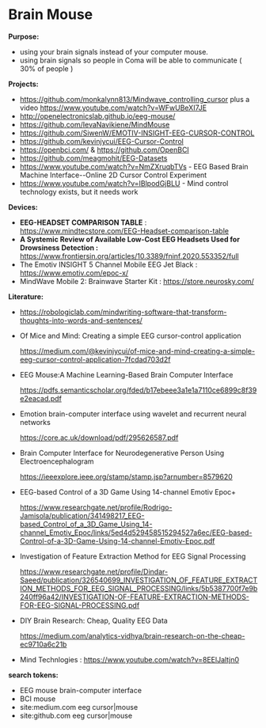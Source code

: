 # Brain Mouse

**Purpose:**
- using your brain signals instead of your computer mouse.
- using brain signals so people in Coma will be able to communicate ( 30% of people )

**Projects:**

- https://github.com/monkalynn813/Mindwave_controlling_cursor plus a video https://www.youtube.com/watch?v=WFwUBeXI7JE
- http://openelectronicslab.github.io/eeg-mouse/
- https://github.com/IevaNavikiene/MindMouse
- https://github.com/SiwenW/EMOTIV-INSIGHT-EEG-CURSOR-CONTROL
- https://github.com/kevinjycui/EEG-Cursor-Control
- https://openbci.com/ & https://github.com/OpenBCI
- https://github.com/meagmohit/EEG-Datasets
- https://www.youtube.com/watch?v=NmZXruqbTVs - EEG Based Brain Machine Interface--Online 2D Cursor Control Experiment
- https://www.youtube.com/watch?v=IBlpodGjBLU - Mind control technology exists, but it needs work


**Devices:**

- **EEG-HEADSET COMPARISON TABLE** : https://www.mindtecstore.com/EEG-Headset-comparison-table
- **A Systemic Review of Available Low-Cost EEG Headsets Used for Drowsiness Detection :** https://www.frontiersin.org/articles/10.3389/fninf.2020.553352/full
- The Emotiv INSIGHT 5 Channel Mobile EEG Jet Black : https://www.emotiv.com/epoc-x/
- MindWave Mobile 2: Brainwave Starter Kit : https://store.neurosky.com/


**Literature:**

- https://robologiclab.com/mindwriting-software-that-transform-thoughts-into-words-and-sentences/

- Of Mice and Mind: Creating a simple EEG cursor-control application

  https://medium.com/@kevinjycui/of-mice-and-mind-creating-a-simple-eeg-cursor-control-application-7fcdad703d2f

- EEG Mouse:A Machine Learning-Based Brain Computer Interface

  https://pdfs.semanticscholar.org/fded/b17ebeee3a1e1a7110ce6899c8f39e2eacad.pdf
  
- Emotion brain-computer interface using wavelet and recurrent neural networks

  https://core.ac.uk/download/pdf/295626587.pdf
  
- Brain Computer Interface for Neurodegenerative Person Using Electroencephalogram

  https://ieeexplore.ieee.org/stamp/stamp.jsp?arnumber=8579620

- EEG-based Control of a 3D Game Using 14-channel Emotiv Epoc+

  https://www.researchgate.net/profile/Rodrigo-Jamisola/publication/341498217_EEG-based_Control_of_a_3D_Game_Using_14-channel_Emotiv_Epoc/links/5ed4d529458515294527a6ec/EEG-based-Control-of-a-3D-Game-Using-14-channel-Emotiv-Epoc.pdf

- Investigation of Feature Extraction Method for EEG Signal Processing

  https://www.researchgate.net/profile/Dindar-Saeed/publication/326540699_INVESTIGATION_OF_FEATURE_EXTRACTION_METHODS_FOR_EEG_SIGNAL_PROCESSING/links/5b5387700f7e9b240ff96a42/INVESTIGATION-OF-FEATURE-EXTRACTION-METHODS-FOR-EEG-SIGNAL-PROCESSING.pdf

- DIY Brain Research: Cheap, Quality EEG Data

  https://medium.com/analytics-vidhya/brain-research-on-the-cheap-ec9710a6c21b 
  
- Mind Technlogies : https://www.youtube.com/watch?v=8EElJaltjn0
  
**search tokens:**
- EEG mouse  brain-computer interface
- BCI mouse
- site:medium.com eeg cursor|mouse
- site:github.com eeg cursor|mouse




